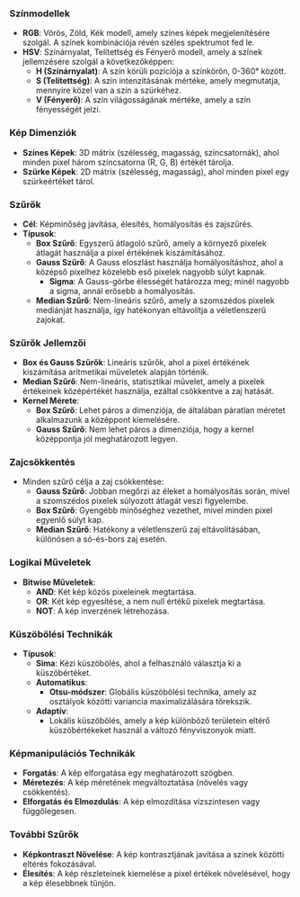 ### Színmodellek

-  **RGB**: Vörös, Zöld, Kék modell, amely színes képek megjelenítésére szolgál. A színek kombinációja révén széles spektrumot fed le.
-  **HSV**: Színárnyalat, Telítettség és Fényerő modell, amely a színek jellemzésére szolgál a következőképpen:
   -  **H (Színárnyalat)**: A szín körüli pozíciója a színkörön, 0-360° között.
   -  **S (Telítettség)**: A szín intenzitásának mértéke, amely megmutatja, mennyire közel van a szín a szürkéhez.
   -  **V (Fényerő)**: A szín világosságának mértéke, amely a szín fényességét jelzi.

### Kép Dimenziók

-  **Színes Képek**: 3D mátrix (szélesség, magasság, színcsatornák), ahol minden pixel három színcsatorna (R, G, B) értékét tárolja.
-  **Szürke Képek**: 2D mátrix (szélesség, magasság), ahol minden pixel egy szürkeértéket tárol.

### Szűrők

-  **Cél**: Képminőség javítása, élesítés, homályosítás és zajszűrés.
-  **Típusok**:
   -  **Box Szűrő**: Egyszerű átlagoló szűrő, amely a környező pixelek átlagát használja a pixel értékének kiszámításához.
   -  **Gauss Szűrő**: A Gauss eloszlást használja homályosításhoz, ahol a középső pixelhez közelebb eső pixelek nagyobb súlyt kapnak.
      -  **Sigma**: A Gauss-görbe élességét határozza meg; minél nagyobb a sigma, annál erősebb a homályosítás.
   -  **Median Szűrő**: Nem-lineáris szűrő, amely a szomszédos pixelek mediánját használja, így hatékonyan eltávolítja a véletlenszerű zajokat.

### Szűrők Jellemzői

-  **Box és Gauss Szűrők**: Lineáris szűrők, ahol a pixel értékének kiszámítása aritmetikai műveletek alapján történik.
-  **Median Szűrő**: Nem-lineáris, statisztikai művelet, amely a pixelek értékeinek középértékét használja, ezáltal csökkentve a zaj hatását.
-  **Kernel Mérete**:
   -  **Box Szűrő**: Lehet páros a dimenziója, de általában páratlan méretet alkalmazunk a középpont kiemelésére.
   -  **Gauss Szűrő**: Nem lehet páros a dimenziója, hogy a kernel középpontja jól meghatározott legyen.

### Zajcsökkentés

-  Minden szűrő célja a zaj csökkentése:
   -  **Gauss Szűrő**: Jobban megőrzi az éleket a homályosítás során, mivel a szomszédos pixelek súlyozott átlagát veszi figyelembe.
   -  **Box Szűrő**: Gyengébb minőséghez vezethet, mivel minden pixel egyenlő súlyt kap.
   -  **Median Szűrő**: Hatékony a véletlenszerű zaj eltávolításában, különösen a só-és-bors zaj esetén.

### Logikai Műveletek

-  **Bitwise Műveletek**:
   -  **AND**: Két kép közös pixeleinek megtartása.
   -  **OR**: Két kép egyesítése, a nem null értékű pixelek megtartása.
   -  **NOT**: A kép inverzének létrehozása.

### Küszöbölési Technikák

-  **Típusok**:
   -  **Sima**: Kézi küszöbölés, ahol a felhasználó választja ki a küszöbértéket.
   -  **Automatikus**:
      -  **Otsu-módszer**: Globális küszöbölési technika, amely az osztályok közötti variancia maximalizálására törekszik.
   -  **Adaptív**:
      -  Lokális küszöbölés, amely a kép különböző területein eltérő küszöbértékeket használ a változó fényviszonyok miatt.

### Képmanipulációs Technikák

-  **Forgatás**: A kép elforgatása egy meghatározott szögben.
-  **Méretezés**: A kép méretének megváltoztatása (növelés vagy csökkentés).
-  **Elforgatás és Elmozdulás**: A kép elmozdítása vízszintesen vagy függőlegesen.

### További Szűrők

-  **Képkontraszt Növelése**: A kép kontrasztjának javítása a színek közötti eltérés fokozásával.
-  **Élesítés**: A kép részleteinek kiemelése a pixel értékek növelésével, hogy a kép élesebbnek tűnjön.

